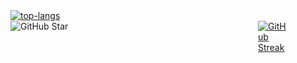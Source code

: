 <!-- GitHub用户主页，展示编程语言统计图 -->
<a href="https://github.com/honeok">
  <img src="https://github-readme-stats.vercel.app/api/top-langs/?username=honeok&theme=prussian&layout=compact&hide=handlebars,css" alt="top-langs">
</a>

<div style="display: flex; justify-content: space-between; gap: 4%; width: 100%;">
  <!-- 个人统计图（贡献、提交等） -->
  <img src="https://github-readme-stats.vercel.app/api?username=honeok&theme=default&hide_border=false&include_all_commits=false&count_private=false&show_icons=true" alt="GitHub Star" style="max-width: 48%;">

  <!-- GitHub 连续提交 streak 状态图，展示提交连续性 -->
  <a href="https://git.io/streak-stats">
    <img src="https://streak-stats.demolab.com/?user=honeok&card_width=360&hide_current_streak=true" alt="GitHub Streak" style="max-width: 48%;">
  </a>
</div>